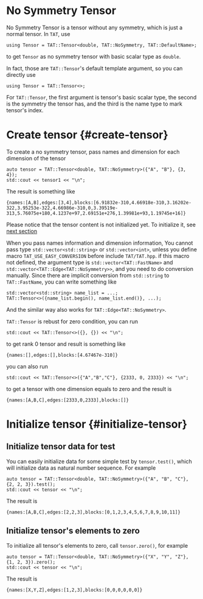 # No Symmetry Tensor

No Symmetry Tensor is a tensor without any symmetry, which is just a normal tensor. In `TAT`, use
~~~{cpp}
using Tensor = TAT::Tensor<double, TAT::NoSymmetry, TAT::DefaultName>;
~~~
to get `Tensor` as no symmetry tensor with basic scalar type as `double`.

In fact, those are `TAT::Tensor`'s default template argument, so you can directly use 
```{cpp}
using Tensor = TAT::Tensor<>;
```

For `TAT::Tensor`, the first argument is tensor's basic scalar type, the second is the symmetry the tensor has, and the third is the name type to mark tensor's index.

# Create tensor {#create-tensor}
To create a no symmetry tensor, pass names and dimension for each dimension of the tensor
```{cpp}
auto tensor = TAT::Tensor<double, TAT::NoSymmetry>({"A", "B"}, {3, 4});
std::cout << tensor1 << "\n";
```
The result is something like
```{cpp}
{names:[A,B],edges:[3,4],blocks:[6.91832e-310,4.66918e-310,3.16202e-322,3.95253e-322,4.66986e-310,0,3.39519e-313,5.76075e+180,4.1237e+97,2.69151e+276,1.39981e+93,1.19745e+16]}
```
Please notice that the tensor content is not initialized yet. To initialize it, see [next section](#initialize-tensor)

When you pass names information and dimension information, You cannot pass type `std::vector<std::string>` or `std::vector<int>`, unless you define macro `TAT_USE_EASY_CONVERSION` before include `TAT/TAT.hpp`. if this macro not defined, the argument type is `std::vector<TAT::FastName>` and `std::vector<TAT::Edge<TAT::NoSymmetry>>`, and you need to do conversion manually. Since there are implicit conversion from `std::string` to `TAT::FastName`, you can write something like
```{cpp}
std::vector<std::string> name_list = ...;
TAT::Tensor<>({name_list.begin(), name_list.end()}, ...);
```
And the similar way also works for `TAT::Edge<TAT::NoSymmetry>`.

`TAT::Tensor` is rebust for zero condition, you can run
```{cpp}
std::cout << TAT::Tensor<>({}, {}) << "\n";
```
to get rank 0 tensor and result is something like
```
{names:[],edges:[],blocks:[4.67467e-310]}
```
you can also run
```{cpp}
std::cout << TAT::Tensor<>({"A","B","C"}, {2333, 0, 2333}) << "\n";
```
to get a tensor with one dimension equals to zero and the result is
```
{names:[A,B,C],edges:[2333,0,2333],blocks:[]}
```


# Initialize tensor {#initialize-tensor}

## Initialize tensor data for test
You can easily initialize data for some simple test by `tensor.test()`, which will initialize data as natural number sequence. For example
```{cpp}
auto tensor = TAT::Tensor<double, TAT::NoSymmetry>({"A", "B", "C"}, {2, 2, 3}).test();
std::cout << tensor << "\n";
```
The result is
```
{names:[A,B,C],edges:[2,2,3],blocks:[0,1,2,3,4,5,6,7,8,9,10,11]}
```

## Initialize tensor's elements to zero
To initialize all tensor's elements to zero, call `tensor.zero()`, for example
```{cpp}
auto tensor = TAT::Tensor<double, TAT::NoSymmetry>({"X", "Y", "Z"}, {1, 2, 3}).zero();
std::cout << tensor << "\n";
```
The result is
```
{names:[X,Y,Z],edges:[1,2,3],blocks:[0,0,0,0,0,0]}
```